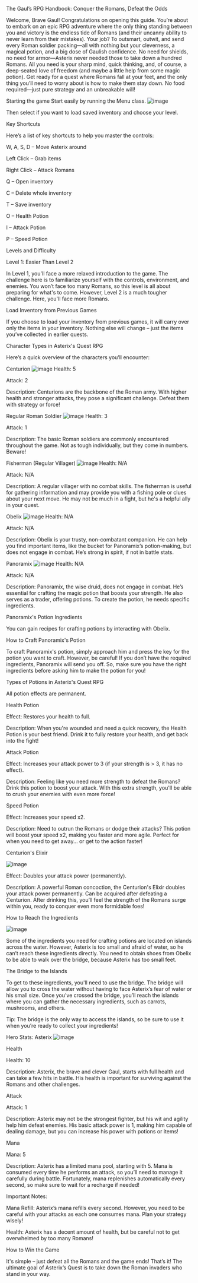 The Gaul’s RPG Handbook: Conquer the Romans, Defeat the Odds

Welcome, Brave Gaul!
Congratulations on opening this guide. You’re about to embark on an epic RPG adventure where the only thing standing between you and victory is the endless tide of Romans (and their uncanny ability to never learn from their mistakes). Your job? To outsmart, outwit, and send every Roman soldier packing—all with nothing but your cleverness, a magical potion, and a big dose of Gaulish confidence.
No need for shields, no need for armor—Asterix never needed those to take down a hundred Romans. All you need is your sharp mind, quick thinking, and, of course, a deep-seated love of freedom (and maybe a little help from some magic potion).
Get ready for a quest where Romans fall at your feet, and the only thing you’ll need to worry about is how to make them stay down. No food required—just pure strategy and an unbreakable will!

Starting the game
Start easily by running the Menu class.
![image](https://github.com/user-attachments/assets/225ae5f3-754d-441d-9f20-cd63bb74fb02)


Then select if you want to load saved inventory and choose your level.

Key Shortcuts

Here’s a list of key shortcuts to help you master the controls:


W, A, S, D – Move Asterix around

Left Click – Grab items

Right Click – Attack Romans

Q – Open inventory

C – Delete whole inventory

T – Save inventory

O – Health Potion

I – Attack Potion

P – Speed Potion



Levels and Difficulty


Level 1: Easier Than Level 2

In Level 1, you'll face a more relaxed introduction to the game. The challenge here is to familiarize yourself with the controls, environment, and enemies. You won’t face too many Romans, so this level is all about preparing for what's to come.
However, Level 2 is a much tougher challenge. Here, you'll face more Romans.


Load Inventory from Previous Games

If you choose to load your inventory from previous games, it will carry over only the items in your inventory. Nothing else will change – just the items you’ve collected in earlier quests.


Character Types in Asterix's Quest RPG

Here’s a quick overview of the characters you’ll encounter:

Centurion
![image](https://github.com/user-attachments/assets/e3711226-7400-4515-82db-6a778ceb9e7a)
Health: 5

Attack: 2

Description: Centurions are the backbone of the Roman army. With higher health and stronger attacks, they pose a significant challenge. Defeat them with strategy or force!


Regular Roman Soldier
![image](https://github.com/user-attachments/assets/e15079cc-2c1b-47d5-a803-f277b62b0ba2)
Health: 3

Attack: 1

Description: The basic Roman soldiers are commonly encountered throughout the game. Not as tough individually, but they come in numbers. Beware!


Fisherman (Regular Villager)
![image](https://github.com/user-attachments/assets/2bd0ef0c-9655-4419-9801-d0c8afc953ed)
Health: N/A

Attack: N/A

Description: A regular villager with no combat skills. The fisherman is useful for gathering information and may provide you with a fishing pole or clues about your next move. He may not be much in a fight, but he's a helpful ally in your quest.


Obelix
![image](https://github.com/user-attachments/assets/aee6aaeb-8aec-422d-8cd7-6cb44862a523)
Health: N/A

Attack: N/A

Description: Obelix is your trusty, non-combatant companion. He can help you find important items, like the bucket for Panoramix’s potion-making, but does not engage in combat. He’s strong in spirit, if not in battle stats.


Panoramix
![image](https://github.com/user-attachments/assets/742671d5-1e02-4499-9d55-da0158292b90)
Health: N/A

Attack: N/A

Description: Panoramix, the wise druid, does not engage in combat. He’s essential for crafting the magic potion that boosts your strength. He also serves as a trader, offering potions. To create the potion, he needs specific ingredients.



Panoramix's Potion Ingredients

You can gain recipes for crafting potions by interacting with Obelix.


How to Craft Panoramix's Potion

To craft Panoramix's potion, simply approach him and press the key for the potion you want to craft. However, be careful! If you don’t have the required ingredients, Panoramix will send you off. So, make sure you have the right ingredients before asking him to make the potion for you!


Types of Potions in Asterix's Quest RPG

All potion effects are permanent.

Health Potion

Effect: Restores your health to full.

Description: When you're wounded and need a quick recovery, the Health Potion is your best friend. Drink it to fully restore your health, and get back into the fight!


Attack Potion

Effect: Increases your attack power to 3 (if your strength is > 3, it has no effect).

Description: Feeling like you need more strength to defeat the Romans? Drink this potion to boost your attack. With this extra strength, you'll be able to crush your enemies with even more force!


Speed Potion

Effect: Increases your speed x2.

Description: Need to outrun the Romans or dodge their attacks? This potion will boost your speed x2, making you faster and more agile. Perfect for when you need to get away... or get to the action faster!


Centurion's Elixir

![image](https://github.com/user-attachments/assets/61b8b5eb-719f-4040-91ac-2d518119a970)

Effect: Doubles your attack power (permanently).

Description: A powerful Roman concoction, the Centurion's Elixir doubles your attack power permanently. Can be acquired after defeating a Centurion. After drinking this, you’ll feel the strength of the Romans surge within you, ready to conquer even more formidable foes!



How to Reach the Ingredients

![image](https://github.com/user-attachments/assets/e5934275-9248-44ac-9355-07f3cfe0b47c)

Some of the ingredients you need for crafting potions are located on islands across the water. However, Asterix is too small and afraid of water, so he can’t reach these ingredients directly. You need to obtain shoes from Obelix to be able to walk over the bridge, because Asterix has too small feet.

The Bridge to the Islands

To get to these ingredients, you'll need to use the bridge. The bridge will allow you to cross the water without having to face Asterix’s fear of water or his small size. Once you’ve crossed the bridge, you’ll reach the islands where you can gather the necessary ingredients, such as carrots, mushrooms, and others.


Tip: The bridge is the only way to access the islands, so be sure to use it when you’re ready to collect your ingredients!



Hero Stats: Asterix
![image](https://github.com/user-attachments/assets/0b90338b-35ff-42e1-bb83-96dc0e09ecff)

Health

Health: 10

Description: Asterix, the brave and clever Gaul, starts with full health and can take a few hits in battle. His health is important for surviving against the Romans and other challenges.


Attack

Attack: 1

Description: Asterix may not be the strongest fighter, but his wit and agility help him defeat enemies. His basic attack power is 1, making him capable of dealing damage, but you can increase his power with potions or items!


Mana

Mana: 5

Description: Asterix has a limited mana pool, starting with 5. Mana is consumed every time he performs an attack, so you’ll need to manage it carefully during battle. Fortunately, mana replenishes automatically every second, so make sure to wait for a recharge if needed!

Important Notes:


Mana Refill: Asterix’s mana refills every second. However, you need to be careful with your attacks as each one consumes mana. Plan your strategy wisely!

Health: Asterix has a decent amount of health, but be careful not to get overwhelmed by too many Romans!




How to Win the Game

It's simple – just defeat all the Romans and the game ends! That’s it! The ultimate goal of Asterix’s Quest is to take down the Roman invaders who stand in your way.
